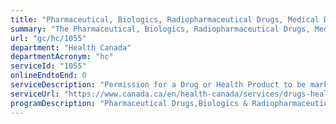 ```yaml
---
title: "Pharmaceutical, Biologics, Radiopharmaceutical Drugs, Medical Devices: Permission to Market (product approval)"
summary: "The Pharmaceutical, Biologics, Radiopharmaceutical Drugs, Medical Devices: Permission to Market (product approval) service from Health Canada is not available end-to-end online, according to the GC Service Inventory."
url: "gc/hc/1055"
department: "Health Canada"
departmentAcronym: "hc"
serviceId: "1055"
onlineEndtoEnd: 0
serviceDescription: "Permission for a Drug or Health Product to be marketed (sold) in Canada (Regulatory Submission evaluations) - HPFB"
serviceUrl: "https://www.canada.ca/en/health-canada/services/drugs-health-products/drug-products/applications-submissions.html"
programDescription: "Pharmaceutical Drugs,Biologics & Radiopharmaceutical Drugs,Medical Devices"
---
```

